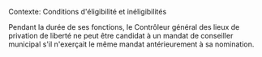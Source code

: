 Contexte: Conditions d'éligibilité et inéligibilités

Pendant la durée de ses fonctions, le Contrôleur général des lieux de privation de liberté ne peut être candidat à un mandat de conseiller municipal s'il n'exerçait le même mandat antérieurement à sa nomination.